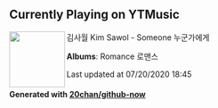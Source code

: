 ## Currently Playing on YTMusic

[<img align="left" width="100" src="https://lh3.googleusercontent.com/T4Zt2jibS8ufgFJufIqMC-cEsAYuMjsdbWJ-KQsNVhrq04gBISpsynj0wcOLPb_kv8HZB6ZCGFyVZNVs">](https://music.youtube.com/channel/UCBU-ueko7Acq5XFg-Y1Zapg)

김사월 Kim Sawol - Someone 누군가에게

**Albums**: Romance 로맨스

Last updated at 07/20/2020 18:45

#### Generated with [20chan/github-now](https://github.com/20chan/github-now)


<!--
**20chan/20chan** is a ✨ _special_ ✨ repository because its `README.md` (this file) appears on your GitHub profile.

Here are some ideas to get you started:

- 🔭 I’m currently working on ...
- 🌱 I’m currently learning ...
- 👯 I’m looking to collaborate on ...
- 🤔 I’m looking for help with ...
- 💬 Ask me about ...
- 📫 How to reach me: ...
- 😄 Pronouns: ...
- ⚡ Fun fact: ...
-->
